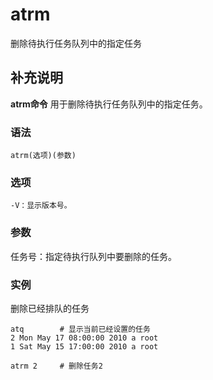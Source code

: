 atrm
===

删除待执行任务队列中的指定任务

## 补充说明

**atrm命令** 用于删除待执行任务队列中的指定任务。

###  语法

```
atrm(选项)(参数)
```

###  选项

```
-V：显示版本号。
```

###  参数

任务号：指定待执行队列中要删除的任务。

###  实例

删除已经排队的任务

```
atq        # 显示当前已经设置的任务
2 Mon May 17 08:00:00 2010 a root
1 Sat May 15 17:00:00 2010 a root

atrm 2     # 删除任务2
```


